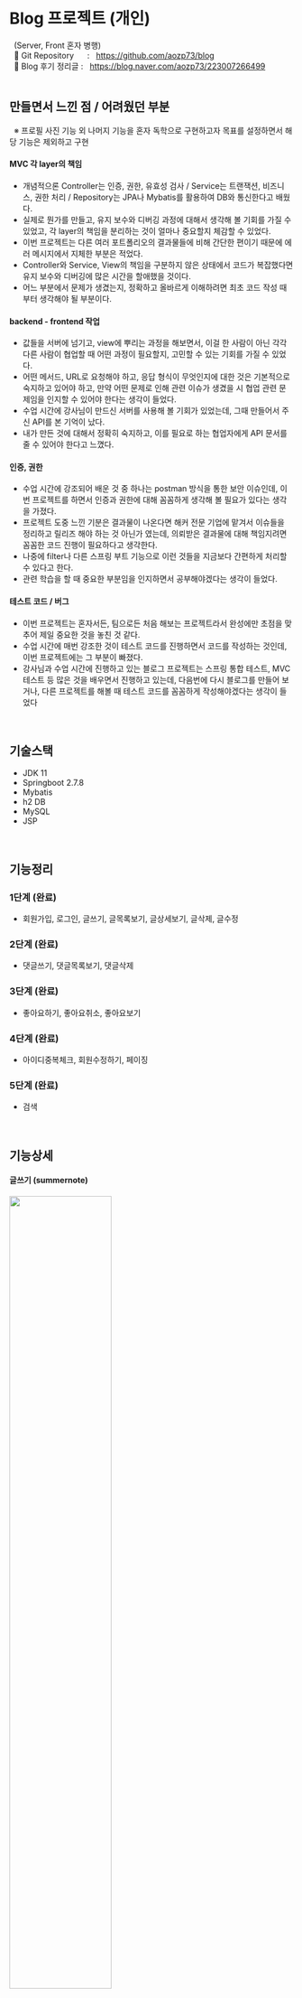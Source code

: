# Blog 프로젝트 (개인)
&nbsp; (Server, Front 혼자 병행) </br>
&nbsp;&nbsp;📝 Git Repository&nbsp;&nbsp;&nbsp;&nbsp;&nbsp; :&nbsp;&nbsp; https://github.com/aozp73/blog </br>
&nbsp;&nbsp;📝 Blog 후기 정리글 :&nbsp;&nbsp; https://blog.naver.com/aozp73/223007266499
</br></br>

## 만들면서 느낀 점 / 어려웠던 부분
&nbsp;&nbsp;※ 프로필 사진 기능 외 나머지 기능을 혼자 독학으로 구현하고자 목표를 설정하면서 해당 기능은 제외하고 구현

#### MVC 각 layer의 책임
  - 개념적으론 Controller는 인증, 권한, 유효성 검사 / Service는 트랜잭션, 비즈니스, 권한 처리 / Repository는 JPA나 Mybatis를 활용하여 DB와 통신한다고 배웠다.
  - 실제로 뭔가를 만들고, 유지 보수와 디버깅 과정에 대해서 생각해 볼 기회를 가질 수 있었고, 각 layer의 책임을 분리하는 것이 얼마나 중요할지 체감할 수 있었다.
  - 이번 프로젝트는 다른 여러 포트폴리오의 결과물들에 비해 간단한 편이기 때문에 에러 메시지에서 지체한 부분은 적었다. 
  - Controller와 Service, View의 책임을 구분하지 않은 상태에서 코드가 복잡했다면 유지 보수와 디버깅에 많은 시간을 할애했을 것이다.
  - 어느 부분에서 문제가 생겼는지, 정확하고 올바르게 이해하려면 최초 코드 작성 때부터 생각해야 될 부분이다.
 
 
#### backend - frontend 작업 
  - 값들을 서버에 넘기고, view에 뿌리는 과정을 해보면서, 이걸 한 사람이 아닌 각각 다른 사람이 협업할 때 어떤 과정이 필요할지, 고민할 수 있는 기회를 가질 수 있었다.
  - 어떤 메서드, URL로 요청해야 하고, 응답 형식이 무엇인지에 대한 것은 기본적으로 숙지하고 있어야 하고, 만약 어떤 문제로 인해 관련 이슈가 생겼을 시 협업 관련 문제임을 인지할 수 있어야 한다는 생각이 들었다.
  - 수업 시간에 강사님이 만드신 서버를 사용해 볼 기회가 있었는데, 그때 만들어서 주신 API를 본 기억이 났다.
  - 내가 만든 것에 대해서 정확히 숙지하고, 이를 필요로 하는 협업자에게 API 문서를 줄 수 있어야 한다고 느꼈다.

#### 인증, 권한 
  - 수업 시간에 강조되어 배운 것 중 하나는 postman 방식을 통한 보안 이슈인데, 이번 프로젝트를 하면서 인증과 권한에 대해 꼼꼼하게 생각해 볼 필요가 있다는 생각을 가졌다.
  - 프로젝트 도중 느낀 기분은 결과물이 나온다면 해커 전문 기업에 맡겨서 이슈들을 정리하고 릴리즈 해야 하는 것 아닌가 였는데, 의뢰받은 결과물에 대해 책임지려면 꼼꼼한 코드 진행이 필요하다고 생각한다.
  - 나중에 filter나 다른 스프링 부트 기능으로 이런 것들을 지금보다 간편하게 처리할 수 있다고 한다.
  - 관련 학습을 할 때 중요한 부분임을 인지하면서 공부해야겠다는 생각이 들었다.

#### 테스트 코드 / 버그
  - 이번 프로젝트는 혼자서든, 팀으로든 처음 해보는 프로젝트라서 완성에만 초점을 맞추어 제일 중요한 것을 놓친 것 같다.
  - 수업 시간에 매번 강조한 것이 테스트 코드를 진행하면서 코드를 작성하는 것인데, 이번 프로젝트에는 그 부분이 빠졌다.
  - 강사님과 수업 시간에 진행하고 있는 블로그 프로젝트는 스프링 통합 테스트, MVC 테스트 등 많은 것을 배우면서 진행하고 있는데, 다음번에 다시 블로그를 만들어 보거나, 다른 프로젝트를 해볼 때 테스트 코드를 꼼꼼하게 작성해야겠다는 생각이 들었다
</br>

## 기술스택
- JDK 11
- Springboot 2.7.8
- Mybatis
- h2 DB
- MySQL
- JSP
</br>

## 기능정리
### 1단계 (완료)
- 회원가입, 로그인, 글쓰기, 글목록보기, 글상세보기, 글삭제, 글수정
### 2단계 (완료)
- 댓글쓰기, 댓글목록보기, 댓글삭제
### 3단계 (완료)
- 좋아요하기, 좋아요취소, 좋아요보기
### 4단계 (완료)
- 아이디중복체크, 회원수정하기, 페이징
### 5단계 (완료)
- 검색
</br>

## 기능상세
#### 글쓰기 (summernote) 
<img width="60%" src="https://github.com/aozp73/aozp73/assets/122352251/185b43ea-186f-46db-a9c8-34ebd96d494f"/></br></br>

#### 정보수정 
<img width="60%" src="https://github.com/aozp73/aozp73/assets/122352251/80d988ef-d031-4479-803b-d8d6eb8bffd4"/></br></br>

#### 좋아요, 댓글 
<img width="60%" src="https://github.com/aozp73/aozp73/assets/122352251/00048b29-d593-4e78-b55a-fed95c845944"/></br></br>

#### 검색, 페이징 (Ajax-부분 리로딩, CSR 방식 / 해당 프로젝트에선 next, prev만 구현되었음) 
<img width="60%" src="https://github.com/aozp73/aozp73/assets/122352251/d29c8d57-0ae4-4043-9fd8-3eee980276ba"/></br></br>
</br>

## 모델링
<img width="80%" src="https://github.com/aozp73/aozp73/assets/122352251/75e376c2-8b16-4507-971b-bed66915cf39"/>

### 1단계 (완료)
- User
- Board
### 2단계 (완료)
- Reply
### 3단계 (완료)
- Love
</br>
